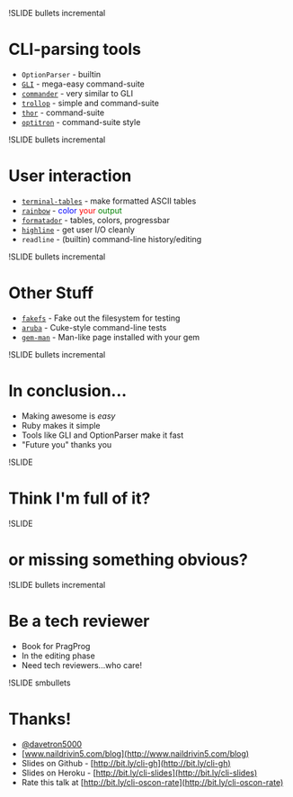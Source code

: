 !SLIDE bullets incremental
# CLI-parsing tools
* `OptionParser` - builtin
* [`GLI`](http://github.com/davetron5000/gli/) - mega-easy command-suite
* [`commander`](http://visionmedia.github.com/commander/) - very similar to GLI
* [`trollop`](http://trollop.rubyforge.org/) - simple and command-suite
* [`thor`](http://github.com/wycats/thor) - command-suite
* [`optitron`](https://github.com/joshbuddy/optitron) - command-suite style

!SLIDE bullets incremental
# User interaction
* [`terminal-tables`](http://github.com/visionmedia/terminal-table) - make formatted ASCII tables
* [`rainbow`](http://github.com/sickill/rainbow) - <font color="blue">color</font> <font color="red">your</font> <font color="green">output</font>
* [`formatador`](https://github.com/geemus/formatador) - tables, colors, progressbar
* [`highline`](http://highline.rubyforge.org/) - get user I/O cleanly
* `readline` - (builtin) command-line history/editing

!SLIDE bullets incremental
# Other Stuff
* [`fakefs`](https://github.com/defunkt/fakefs) - Fake out the filesystem for testing
* [`aruba`](https://github.com/aslakhellesoy/aruba) - Cuke-style command-line tests
* [`gem-man`](https://github.com/defunkt/gem-man) - Man-like page installed with your gem

!SLIDE bullets incremental
# In conclusion...
* Making awesome is *easy*
* Ruby makes it simple
* Tools like GLI and OptionParser make it fast
* "Future you" thanks you

!SLIDE 
# Think I'm full of it?

!SLIDE 
# or missing something obvious?

!SLIDE bullets incremental
# Be a tech reviewer
* Book for PragProg
* In the editing phase
* Need tech reviewers...who care!

!SLIDE smbullets
# Thanks!
* [@davetron5000](http://www.twitter.com/davetron5000)
* [www.naildrivin5.com/blog](http://www.naildrivin5.com/blog)
* Slides on Github - [http://bit.ly/cli-gh](http://bit.ly/cli-gh)
* Slides on Heroku - [http://bit.ly/cli-slides](http://bit.ly/cli-slides)
* Rate this talk at [http://bit.ly/cli-oscon-rate](http://bit.ly/cli-oscon-rate)
